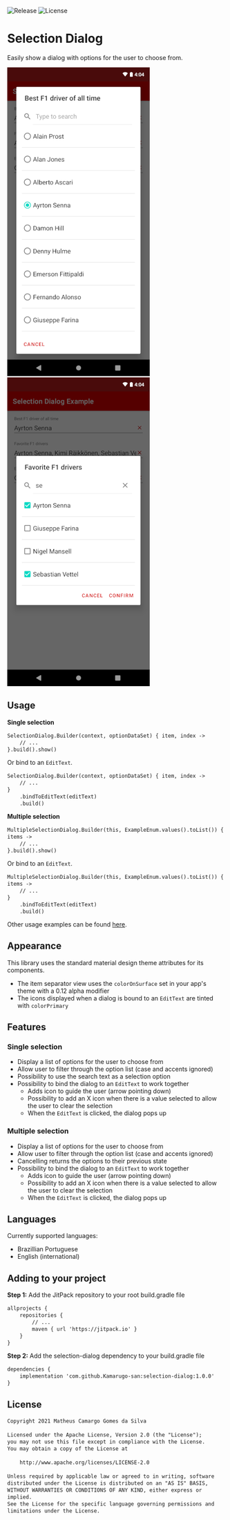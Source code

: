 ![Release](https://jitpack.io/v/Kamarugo-san/selection-dialog.svg)
![License](https://img.shields.io/github/license/Kamarugo-san/selection-dialog)

# Selection Dialog
Easily show a dialog with options for the user to choose from.

![image_01](/img/screenshot_01.png)
![image_02](/img/screenshot_02.png)

## Usage

**Single selection**
```
SelectionDialog.Builder(context, optionDataSet) { item, index ->
    // ...
}.build().show()
```

Or bind to an `EditText`.

```
SelectionDialog.Builder(context, optionDataSet) { item, index ->
    // ...
}
    .bindToEditText(editText)
    .build()
```

**Multiple selection**
```
MultipleSelectionDialog.Builder(this, ExampleEnum.values().toList()) { items ->
    // ...
}.build().show()
```

Or bind to an `EditText`.

```
MultipleSelectionDialog.Builder(this, ExampleEnum.values().toList()) { items ->
    // ...
}
    .bindToEditText(editText)
    .build()
```

Other usage examples can be found [here](/app/src/main/java/br/com/kamarugosan/selectiondialog/example/ExampleActivity.kt).

## Appearance
This library uses the standard material design theme attributes for its components.

*  The item separator view uses the `colorOnSurface` set in your app's theme with a 0.12 alpha modifier
*  The icons displayed when a dialog is bound to an `EditText` are tinted with `colorPrimary`

## Features

### Single selection
*  Display a list of options for the user to choose from
*  Allow user to filter through the option list (case and accents ignored)
*  Possibility to use the search text as a selection option
*  Possibility to bind the dialog to an `EditText` to work together
    *  Adds icon to guide the user (arrow pointing down)
    *  Possibility to add an X icon when there is a value selected to allow the user to clear the selection
    *  When the `EditText` is clicked, the dialog pops up

### Multiple selection
*  Display a list of options for the user to choose from
*  Allow user to filter through the option list (case and accents ignored)
*  Cancelling returns the options to their previous state
*  Possibility to bind the dialog to an `EditText` to work together
    *  Adds icon to guide the user (arrow pointing down)
    *  Possibility to add an X icon when there is a value selected to allow the user to clear the selection
    *  When the `EditText` is clicked, the dialog pops up

## Languages
Currently supported languages:
* Brazillian Portuguese
* English (international)

## Adding to your project
**Step 1:** Add the JitPack repository to your root build.gradle file

```
allprojects {
    repositories {
        // ...
        maven { url 'https://jitpack.io' }
    }
}
```

**Step 2:** Add the selection-dialog dependency to your build.gradle file

```
dependencies {
    implementation 'com.github.Kamarugo-san:selection-dialog:1.0.0'
}
```

## License
```
Copyright 2021 Matheus Camargo Gomes da Silva

Licensed under the Apache License, Version 2.0 (the "License");
you may not use this file except in compliance with the License.
You may obtain a copy of the License at

    http://www.apache.org/licenses/LICENSE-2.0

Unless required by applicable law or agreed to in writing, software
distributed under the License is distributed on an "AS IS" BASIS,
WITHOUT WARRANTIES OR CONDITIONS OF ANY KIND, either express or implied.
See the License for the specific language governing permissions and
limitations under the License.
```